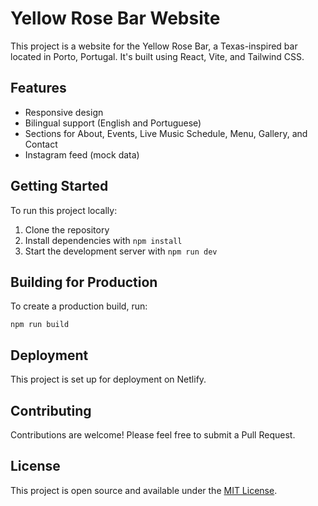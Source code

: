 # Yellow Rose Bar Website

This project is a website for the Yellow Rose Bar, a Texas-inspired bar located in Porto, Portugal. It's built using React, Vite, and Tailwind CSS.

## Features

- Responsive design
- Bilingual support (English and Portuguese)
- Sections for About, Events, Live Music Schedule, Menu, Gallery, and Contact
- Instagram feed (mock data)

## Getting Started

To run this project locally:

1. Clone the repository
2. Install dependencies with `npm install`
3. Start the development server with `npm run dev`

## Building for Production

To create a production build, run:

```
npm run build
```

## Deployment

This project is set up for deployment on Netlify.

## Contributing

Contributions are welcome! Please feel free to submit a Pull Request.

## License

This project is open source and available under the [MIT License](LICENSE).